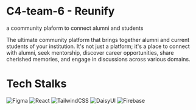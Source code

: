 # C4-team-6 - Reunify
a coommunity plaform to connect alumni and students

The ultimate community platform that brings together alumni and current students of your institution. It's not just a platform; it's a place to connect with alumni, seek mentorship, discover career opportunities, share cherished memories, and engage in discussions across various domains.

# Tech Stalks

![Figma](https://img.shields.io/badge/figma-%23F24E1E.svg?style=for-the-badge&logo=figma&logoColor=white)
![React](https://img.shields.io/badge/react-%2320232a.svg?style=for-the-badge&logo=react&logoColor=%2361DAFB)
![TailwindCSS](https://img.shields.io/badge/tailwindcss-%2338B2AC.svg?style=for-the-badge&logo=tailwind-css&logoColor=white)
![DaisyUI](https://img.shields.io/badge/daisyui-5A0EF8?style=for-the-badge&logo=daisyui&logoColor=white)
![Firebase](https://img.shields.io/badge/firebase-%23039BE5.svg?style=for-the-badge&logo=firebase)
